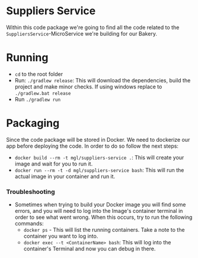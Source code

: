 # Suppliers Service

Within this code package we're going to find all the code related to the
`SuppliersService`-MicroService we're building for our Bakery.

# Running

* `cd` to the root folder
* Run: `./gradlew release`: This will download the dependencies, build the project
and make minor checks. If using windows replace to `./gradlew.bat release`
* Run `./gradlew run`

# Packaging

Since the code package will be stored in Docker. We need to dockerize our app
before deploying the code. In order to do so follow the next steps:

* `docker build --rm -t mgl/suppliers-service .`: This will create your image and wait for you to run it.
* `docker run --rm -t -d mgl/suppliers-service bash`: This will run the actual image in your container and run it.

### Troubleshooting

* Sometimes when trying to build your Docker image you will find some errors, and you will need to log into the
Image's container terminal in order to see what went wrong. When this occurs, try to run the following commands:
  * `docker ps` - This will list the running containers. Take a note to the container you want to log into.
  * `docker exec --t <ContainerName> bash`: This will log into the container's Terminal and now you can debug in there.